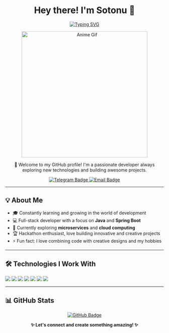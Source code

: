 <h1 align="center">Hey there! I'm Sotonu 👋</h1>

<p align="center">
  <a href="https://git.io/typing-svg"><img src="https://readme-typing-svg.demolab.com?font=Fira+Code&size=22&pause=1000&color=772CF7&width=435&lines=Full-stack+Developer+%F0%9F%92%BB;Java+%7C+Spring+Boot+%7C+React+%E2%9A%A1;Building+projects+with+passion+%F0%9F%9A%80" alt="Typing SVG" /></a>
</p>


<p align="center">
  <img src="https://github.com/Sotonush/sotonush/blob/main/assets/Anime%20gifs%F0%9F%94%B9.gif" alt="Anime Gif" width="400">
</p>

<p align="center">
  🚀 Welcome to my GitHub profile!  
  I'm a passionate developer always exploring new technologies and building awesome projects.  
</p>

<p align="center">
  <a href="https://t.me/suleimanovdev">
    <img src="https://img.shields.io/badge/Telegram-blue?style=for-the-badge&logo=telegram" alt="Telegram Badge"/>
  </a>
  <a href="mailto:suleimanovamirbk@gmail.com">
    <img src="https://img.shields.io/badge/Email-red?style=for-the-badge&logo=gmail" alt="Email Badge"/>
  </a>
</p>

---

## 💡 About Me
- 🎓 Constantly learning and growing in the world of development  
- 💻 Full-stack developer with a focus on **Java** and **Spring Boot**  
- 🌱 Currently exploring **microservices** and **cloud computing**  
- 🏆 Hackathon enthusiast, love building innovative and creative projects  
- ⚡ Fun fact: I love combining code with creative designs and my hobbies  

---

## 🛠️ Technologies I Work With
<p>
  <img src="https://img.shields.io/badge/Java-ED8B00?style=for-the-badge&logo=openjdk&logoColor=white"/>
  <img src="https://img.shields.io/badge/SpringBoot-6DB33F?style=for-the-badge&logo=springboot&logoColor=white"/>
  <img src="https://img.shields.io/badge/Hibernate-59666C?style=for-the-badge&logo=hibernate&logoColor=white"/>
  <img src="https://img.shields.io/badge/React-61DAFB?style=for-the-badge&logo=react&logoColor=black"/>
  <img src="https://img.shields.io/badge/PostgreSQL-316192?style=for-the-badge&logo=postgresql&logoColor=white"/>
  <img src="https://img.shields.io/badge/MySQL-4479A1?style=for-the-badge&logo=mysql&logoColor=white"/>
  <img src="https://img.shields.io/badge/Git-F05032?style=for-the-badge&logo=git&logoColor=white"/>
</p>

---

## 📊 GitHub Stats


<p align="center">
  <a href="https://github.com/Sotonush?tab=repositories">
    <img src="https://img.shields.io/badge/Check%20out%20my%20repos!-181717?style=for-the-badge&logo=github" alt="GitHub Badge"/>
  </a>
</p>

<p align="center">
  <b>✨ Let's connect and create something amazing! ✨</b>
</p>
